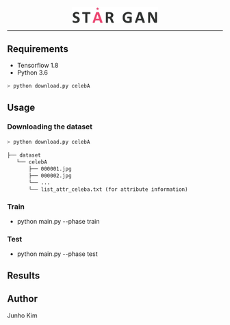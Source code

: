 <p align="center"><img width="40%" src="./assests/logo.jpg" /></p>

--------------------------------------------------------------------------------
## Requirements
* Tensorflow 1.8
* Python 3.6

```python
> python download.py celebA
```

## Usage
### Downloading the dataset
```python
> python download.py celebA
```

```
├── dataset
   └── celebA
       ├── 000001.jpg 
       ├── 000002.jpg
       └── ...
       └── list_attr_celeba.txt (for attribute information) 
```

### Train
* python main.py --phase train

### Test
* python main.py --phase test 

## Results

## Author
Junho Kim
